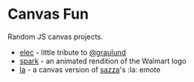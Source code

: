 Canvas Fun
==========

Random JS canvas projects.

* [elec][elec] - little tribute to [@graulund][graulund]
* [spark][spark] - an animated rendition of the Walmart logo
* [la][la] - a canvas version of [sazza][sazza]'s :la: emote

[elec]: http://Zikes.github.com/canvas-fun/elec.htm
[graulund]: https://github.com/graulund
[spark]: http://Zikes.github.com/canvas-fun/spark.htm
[la]: http://Zikes.github.com/canvas-fun/la.htm
[sazza]: http://brokenboulevard.deviantart.com